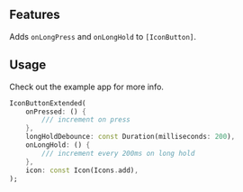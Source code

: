 ## Features

Adds `onLongPress` and `onLongHold` to `[IconButton]`.

## Usage

Check out the example app for more info.

```dart
IconButtonExtended(
    onPressed: () {
        /// increment on press
    },
    longHoldDebounce: const Duration(milliseconds: 200),
    onLongHold: () {
        /// increment every 200ms on long hold
    },
    icon: const Icon(Icons.add),
);
```

